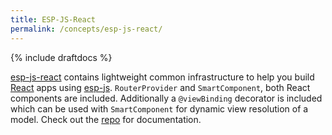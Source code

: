 ```yaml
---
title: ESP-JS-React
permalink: /concepts/esp-js-react/
---
```


{% include draftdocs %}

[esp-js-react](https://github.com/esp/esp-js-react) contains lightweight common infrastructure to help you build [React](https://facebook.github.io/react/) apps using [esp-js](https://github.com/esp/esp-js).
`RouterProvider` and `SmartComponent`, both React components are included. 
Additionally a `@viewBinding` decorator is included which can be used with `SmartComponent` for dynamic view resolution of a model. Check out the [repo](https://github.com/esp/esp-js-react) for documentation. 
